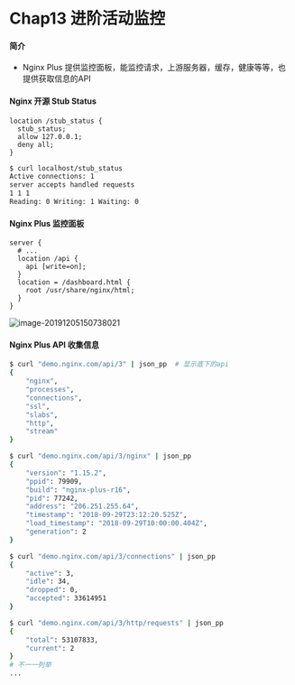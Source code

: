 # Chap13 进阶活动监控

#### 简介

* Nginx Plus 提供监控面板，能监控请求，上游服务器，缓存，健康等等，也提供获取信息的API

#### Nginx 开源 Stub Status

```nginx
location /stub_status {
  stub_status;
  allow 127.0.0.1;
  deny all;
}
```

```bash
$ curl localhost/stub_status
Active connections: 1
server accepts handled requests
1 1 1
Reading: 0 Writing: 1 Waiting: 0
```

#### Nginx Plus 监控面板

```nginx
server {
  # ...
  location /api {
    api [write=on];
  }
  location = /dashboard.html {
    root /usr/share/nginx/html;
  }
}
```

![image-20191205150738021](https://tva1.sinaimg.cn/large/007S8ZIlly1gjuvsnh2u9j30x40hqafx.jpg)

#### Nginx Plus API 收集信息

```bash
$ curl "demo.nginx.com/api/3" | json_pp  # 显示底下的api
{
	"nginx",
	"processes",
	"connections",
	"ssl",
	"slabs",
	"http",
	"stream"
}

$ curl "demo.nginx.com/api/3/nginx" | json_pp
{
	"version": "1.15.2",
	"ppid": 79909,
	"build": "nginx-plus-r16",
	"pid": 77242,
	"address": "206.251.255.64",
	"timestamp": "2018-09-29T23:12:20.525Z",
	"load_timestamp": "2018-09-29T10:00:00.404Z",
	"generation": 2
}

$ curl "demo.nginx.com/api/3/connections" | json_pp
{
	"active": 3,
	"idle": 34,
	"dropped": 0,
	"accepted": 33614951
}

$ curl "demo.nginx.com/api/3/http/requests" | json_pp
{
	"total": 53107833,
	"current": 2
}
# 不一一列举
...
```

